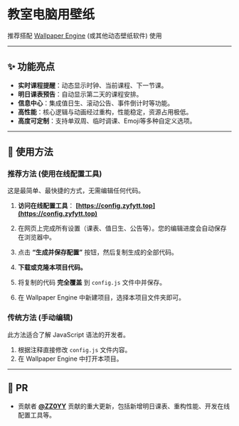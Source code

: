 # 教室电脑用壁纸

推荐搭配 [Wallpaper Engine](https://www.wallpaperengine.io/) (或其他动态壁纸软件) 使用

---

## ✨ 功能亮点

*   **实时课程提醒**：动态显示时钟、当前课程、下一节课。
*   **明日课表预告**：自动显示第二天的课程安排。
*   **信息中心**：集成值日生、滚动公告、事件倒计时等功能。
*   **高性能**：核心逻辑与动画经过重构，性能稳定，资源占用极低。
*   **高度可定制**：支持单双周、临时调课、Emoji等多种自定义选项。

---

## 🚀 使用方法

### 推荐方法 (使用在线配置工具)

这是最简单、最快捷的方式，无需编辑任何代码。

1.  **访问在线配置工具**：
    **[https://config.zyfytt.top](https://config.zyfytt.top)**

2.  在网页上完成所有设置（课表、值日生、公告等）。您的编辑进度会自动保存在浏览器中。

3.  点击 **“生成并保存配置”** 按钮，然后复制生成的全部代码。

4.  **下载或克隆本项目代码。**

5.  将复制的代码 **完全覆盖** 到 `config.js` 文件中并保存。

6.  在 Wallpaper Engine 中新建项目，选择本项目文件夹即可。

### 传统方法 (手动编辑)

此方法适合了解 JavaScript 语法的开发者。

1.  根据注释直接修改 `config.js` 文件内容。
2.  在 Wallpaper Engine 中打开本项目。

---

## 🌟 PR

*   贡献者 **[@ZZ0YY](https://github.com/ZZ0YY)** 贡献的重大更新，包括新增明日课表、重构性能、开发在线配置工具等。